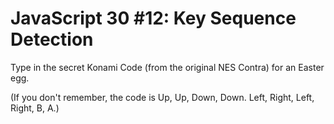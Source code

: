 # JavaScript 30 #12: Key Sequence Detection

Type in the secret Konami Code (from the original NES Contra) for an Easter egg.

(If you don't remember, the code is Up, Up, Down, Down. Left, Right, Left, Right, B, A.)